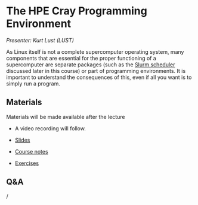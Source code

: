 # The HPE Cray Programming Environment

*Presenter: Kurt Lust (LUST)*

As Linux itself is not a complete supercomputer operating system, many components
that are essential for the proper functioning of a supercomputer are separate packages
(such as the [Slurm scheduler](M201-Slurm.md) discussed later in this course) or part 
of programming environments. 
It is important to understand the consequences of this, even if all you want is to simply
run a program.


## Materials

Materials will be made available after the lecture

<!--
<video src="https://462000265.lumidata.eu/2day-20250602/recordings/102-CPE.mp4" controls="controls"></video>
-->

-   A video recording will follow.

-   [Slides](https://462000265.lumidata.eu/2day-20250602/files/LUMI-2day-20250602-102-CPE.pdf)

-   [Course notes](102-CPE.md)

-   [Exercises](E102-CPE.md)

<!--
Archived materials on LUMI:

-   Slides: `/appl/local/training/2day-20250602/files/LUMI-2day-20250602-102-CPE.pdf`

-   Recording: `/appl/local/training/2day-20250602/recordings/102-CPE.mp4`
-->


## Q&A

/
